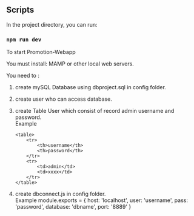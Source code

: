 ## Scripts

In the project directory, you can run:

### `npm run dev`

To start Promotion-Webapp

You must install:
MAMP or other local web servers.

You need to :

1.  create mySQL Database using dbproject.sql in config folder.
2.  create user who can access database.
3.  create Table User which consist of record admin username and password.
    <br />
    Example

        <table>
            <tr>
                <th>username</th>
                <th>password</th>
            </tr>
            <tr>
                <td>admin</td>
                <td>xxxx</td>
            </tr>
        </table>

4.  create dbconnect.js in config folder.
    <br />
    Example
    module.exports = {
    host: 'localhost',
    user: 'username',
    pass: 'password',
    database: 'dbname',
    port: '8889'
    }
